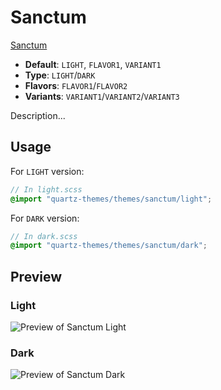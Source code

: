 # Sanctum

[Sanctum](https://github.com/jdanielmourao/)

- **Default**: `LIGHT`, `FLAVOR1`, `VARIANT1`
- **Type**: `LIGHT`/`DARK`
- **Flavors**: `FLAVOR1`/`FLAVOR2`
- **Variants**: `VARIANT1`/`VARIANT2`/`VARIANT3`

Description...

## Usage

For `LIGHT` version:

```scss
// In light.scss
@import "quartz-themes/themes/sanctum/light";
```

For `DARK` version:

```scss
// In dark.scss
@import "quartz-themes/themes/sanctum/dark";
```

## Preview

### Light

![Preview of Sanctum Light](preview-light.png)

### Dark

![Preview of Sanctum Dark](preview-dark.png)
